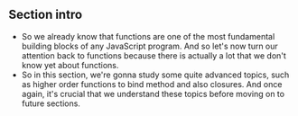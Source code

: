 ## Section intro

- So we already know that functions are one of the most fundamental building blocks of any JavaScript program. And so let's now turn our attention back to functions because there is actually a lot that we don't know yet about functions. 
- So in this section, we're gonna study some quite advanced topics, such as higher order functions to bind method and also closures. And once again, it's crucial that we understand these topics before moving on to future sections. 